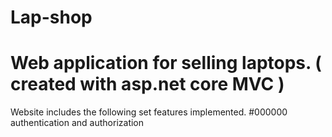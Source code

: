# Lap-shop
# Web application for selling laptops. ( created with asp.net core MVC )
Website includes the following set features implemented.
#000000 authentication and authorization
